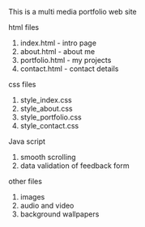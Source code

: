 This is a multi media portfolio web site 

html files
1. index.html - intro page
2. about.html - about me
3. portfolio.html - my projects
4. contact.html - contact details

css files 
1. style_index.css
2. style_about.css
3. style_portfolio.css
4. style_contact.css

Java script
1. smooth scrolling
2. data validation of feedback form

other files
1. images
2. audio and video
3. background wallpapers


